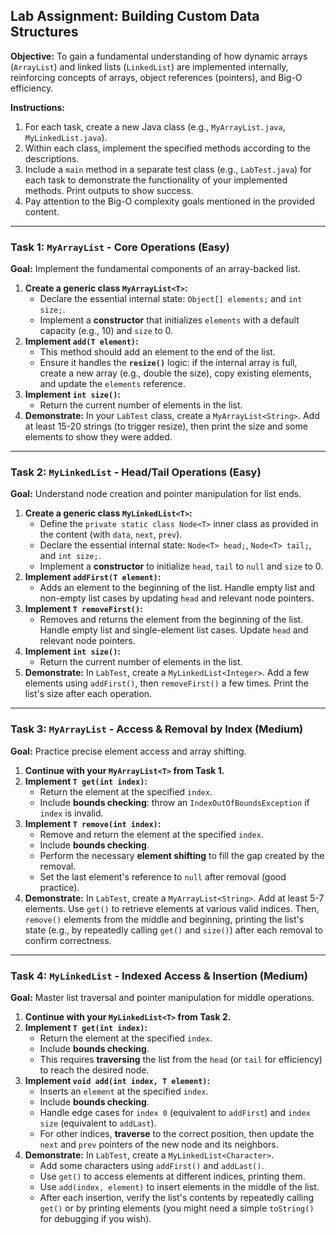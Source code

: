 
## Lab Assignment: Building Custom Data Structures

**Objective:** To gain a fundamental understanding of how dynamic arrays (`ArrayList`) and linked lists (`LinkedList`) are implemented internally, reinforcing concepts of arrays, object references (pointers), and Big-O efficiency.

**Instructions:**
1.  For each task, create a new Java class (e.g., `MyArrayList.java`, `MyLinkedList.java`).
2.  Within each class, implement the specified methods according to the descriptions.
3.  Include a `main` method in a separate test class (e.g., `LabTest.java`) for each task to demonstrate the functionality of your implemented methods. Print outputs to show success.
4.  Pay attention to the Big-O complexity goals mentioned in the provided content.

---

### Task 1: `MyArrayList` - Core Operations (Easy)

**Goal:** Implement the fundamental components of an array-backed list.

1.  **Create a generic class `MyArrayList<T>`:**
    * Declare the essential internal state: `Object[] elements;` and `int size;`.
    * Implement a **constructor** that initializes `elements` with a default capacity (e.g., 10) and `size` to 0.
2.  **Implement `add(T element)`:**
    * This method should add an element to the end of the list.
    * Ensure it handles the **`resize()`** logic: if the internal array is full, create a new array (e.g., double the size), copy existing elements, and update the `elements` reference.
3.  **Implement `int size()`:**
    * Return the current number of elements in the list.
4.  **Demonstrate:** In your `LabTest` class, create a `MyArrayList<String>`. Add at least 15-20 strings (to trigger resize), then print the size and some elements to show they were added.

---

### Task 2: `MyLinkedList` - Head/Tail Operations (Easy)

**Goal:** Understand node creation and pointer manipulation for list ends.

1.  **Create a generic class `MyLinkedList<T>`:**
    * Define the `private static class Node<T>` inner class as provided in the content (with `data`, `next`, `prev`).
    * Declare the essential internal state: `Node<T> head;`, `Node<T> tail;`, and `int size;`.
    * Implement a **constructor** to initialize `head`, `tail` to `null` and `size` to 0.
2.  **Implement `addFirst(T element)`:**
    * Adds an element to the beginning of the list. Handle empty list and non-empty list cases by updating `head` and relevant node pointers.
3.  **Implement `T removeFirst()`:**
    * Removes and returns the element from the beginning of the list. Handle empty list and single-element list cases. Update `head` and relevant node pointers.
4.  **Implement `int size()`:**
    * Return the current number of elements in the list.
5.  **Demonstrate:** In `LabTest`, create a `MyLinkedList<Integer>`. Add a few elements using `addFirst()`, then `removeFirst()` a few times. Print the list's size after each operation.

---

### Task 3: `MyArrayList` - Access & Removal by Index (Medium)

**Goal:** Practice precise element access and array shifting.

1.  **Continue with your `MyArrayList<T>` from Task 1.**
2.  **Implement `T get(int index)`:**
    * Return the element at the specified `index`.
    * Include **bounds checking**: throw an `IndexOutOfBoundsException` if `index` is invalid.
3.  **Implement `T remove(int index)`:**
    * Remove and return the element at the specified `index`.
    * Include **bounds checking**.
    * Perform the necessary **element shifting** to fill the gap created by the removal.
    * Set the last element's reference to `null` after removal (good practice).
4.  **Demonstrate:** In `LabTest`, create a `MyArrayList<String>`. Add at least 5-7 elements. Use `get()` to retrieve elements at various valid indices. Then, `remove()` elements from the middle and beginning, printing the list's state (e.g., by repeatedly calling `get()` and `size()`) after each removal to confirm correctness.

---

### Task 4: `MyLinkedList` - Indexed Access & Insertion (Medium)

**Goal:** Master list traversal and pointer manipulation for middle operations.

1.  **Continue with your `MyLinkedList<T>` from Task 2.**
2.  **Implement `T get(int index)`:**
    * Return the element at the specified `index`.
    * Include **bounds checking**.
    * This requires **traversing** the list from the `head` (or `tail` for efficiency) to reach the desired node.
3.  **Implement `void add(int index, T element)`:**
    * Inserts an `element` at the specified `index`.
    * Include **bounds checking**.
    * Handle edge cases for `index 0` (equivalent to `addFirst`) and `index size` (equivalent to `addLast`).
    * For other indices, **traverse** to the correct position, then update the `next` and `prev` pointers of the new node and its neighbors.
4.  **Demonstrate:** In `LabTest`, create a `MyLinkedList<Character>`.
    * Add some characters using `addFirst()` and `addLast()`.
    * Use `get()` to access elements at different indices, printing them.
    * Use `add(index, element)` to insert elements in the middle of the list.
    * After each insertion, verify the list's contents by repeatedly calling `get()` or by printing elements (you might need a simple `toString()` for debugging if you wish).
